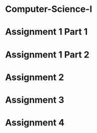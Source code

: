 # Computer-Science-I

# Assignment 1 Part 1

# Assignment 1 Part 2

# Assignment 2

# Assignment 3

# Assignment 4
